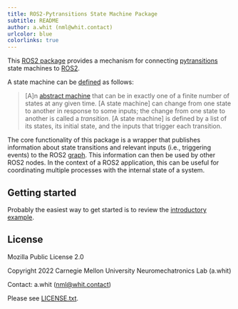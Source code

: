 ```yaml
---
title: ROS2-Pytransitions State Machine Package
subtitle: README
author: a.whit (nml@whit.contact)
urlcolor: blue 
colorlinks: true 
---
```


<!-- License

Copyright 2022 Carnegie Mellon University Neuromechatronics Lab (a.whit)

This Source Code Form is subject to the terms of the Mozilla Public
License, v. 2.0. If a copy of the MPL was not distributed with this
file, You can obtain one at https://mozilla.org/MPL/2.0/.

Contact: a.whit (nml@whit.contact)
-->


This [ROS2 package][ros2_package] provides a mechanism for connecting 
[pytransitions] state machines to [ROS2].

A state machine can be [defined][state_machine] as follows:

> [A]n [abstract machine][abstract_machine] that can be in exactly one of a 
  finite number of states at any given time. [A state machine] can change from 
  one state to another in response to some inputs; the change from one state to 
  another is called a _transition_. [A state machine] is defined by a list of 
  its states, its initial state, and the inputs that trigger each transition.

The core functionality of this package is a wrapper that publishes information 
about state transitions and relevant inputs (i.e., triggering events) to the 
ROS2 [graph][ros_graph]. This information can then be used by other ROS2 nodes.
In the context of a ROS2 application, this can be useful for coordinating 
multiple processes with the internal state of a system.

## Getting started

Probably the easiest way to get started is to review the 
[introductory example](doc/markdown/simple_example.md).

## License

Mozilla Public License 2.0

Copyright 2022 Carnegie Mellon University Neuromechatronics Lab (a.whit)

Contact: a.whit (nml@whit.contact)

Please see [LICENSE.txt](./LICENSE.txt).

[ROS2]: https://docs.ros.org/en/humble/index.html

[ros2_package]: https://docs.ros.org/en/humble/Tutorials/Beginner-Client-Libraries/Creating-Your-First-ROS2-Package.html#what-is-a-ros-2-package

[pytransitions]: https://pypi.org/project/transitions/

[state_machine]: https://en.wikipedia.org/wiki/Finite-state_machine

[ros_graph]: https://docs.ros.org/en/humble/Tutorials/Understanding-ROS2-Nodes.html#the-ros-2-graph

[abstract_machine]: https://en.wikipedia.org/wiki/Abstract_machine

